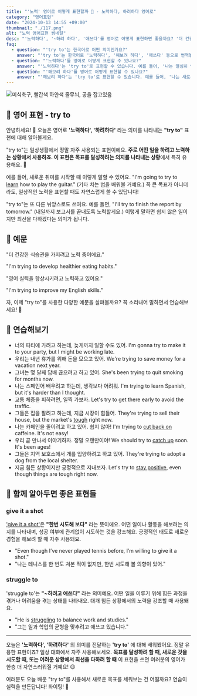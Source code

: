 ```yaml
---
title: "'노력' 영어로 어떻게 표현할까 💪 - 노력하다, 하려하다 영어로"
category: "영어표현"
date: "2024-10-13 14:55 +09:00"
thumbnail: "./117.png"
alt: "노력 영어표현 썸네일"
desc: "'노력하다', '~하려 하다', '애쓰다'를 영어로 어떻게 표현하면 좋을까요? '더 건강한 식습관을 가지려고 노력 중이에요.', '영어 실력을 향상시키려 하고 있어요.' 등을 영어로 표현하는 법을 배워봅시다. 다양한 예문을 통해서 연습하고 본인의 표현으로 만들어 보세요."
faq:
  - question: "'try to'는 한국어로 어떤 의미인가요?"
    answer: "'try to'는 한국어로 '노력하다', '해보려 하다', '애쓰다' 등으로 번역될 수 있습니다. 어떤 일을 해보려는 의도를 표현할 때 사용합니다."
  - question: "'노력하다'를 영어로 어떻게 표현할 수 있나요?"
    answer: "'노력하다'는 'try to'로 표현할 수 있습니다. 예를 들어, '나는 열심히 영어를 배우려고 노력하고 있어'는 'I am trying to learn English hard'로 말할 수 있습니다."
  - question: "'해보려 하다'를 영어로 어떻게 표현할 수 있나요?"
    answer: "'해보려 하다'는 'try to'로 표현할 수 있습니다. 예를 들어, '나는 새로운 요리를 해보려 해'는 'I am trying to cook a new dish'로 말할 수 있습니다."
---
```


![미식축구, 빨간색 하얀색 줄무늬, 공을 잡고있음](./117-1.jpg)

## 🌟 영어 표현 - try to

안녕하세요! 👋 오늘은 영어로 **'노력하다', '하려하다'** 라는 의미를 나타내는 **"try to"** 표현에 대해 알아볼게요.

"try to"는 일상생활에서 정말 자주 사용되는 표현이에요. **주로 어떤 일을 하려고 노력하는 상황에서 사용하죠. 이 표현은 목표를 달성하려는 의지를 나타내는 상황**에서 특히 유용해요. 💪

예를 들어, 새로운 취미를 시작할 때 이렇게 말할 수 있어요. "I'm going to try to [learn](/blog/in-english/245.learn/) how to play the guitar." (기타 치는 법을 배워볼 거예요.) 꼭 큰 목표가 아니더라도, 일상적인 노력을 표현할 때도 자연스럽게 쓸 수 있답니다!

"try to"는 또 다른 뉘앙스로도 쓰여요. 예를 들면, "I'll try to finish the report by tomorrow." (내일까지 보고서를 끝내도록 노력할게요.) 이렇게 말하면 쉽지 않은 일이지만 최선을 다하겠다는 의미가 됩니다.

## 📖 예문

"더 건강한 식습관을 가지려고 노력 중이에요."

"I'm trying to develop healthier eating habits."

"영어 실력을 향상시키려고 노력하고 있어요."

"I'm trying to improve my English skills."

자, 이제 "try to"를 사용한 다양한 예문을 살펴볼까요? 꼭 소리내어 말하면서 연습해보세요! 🚀

## 💬 연습해보기

<ul data-interactive-list>
  <li data-interactive-item>
    <span data-toggler>너의 파티에 가려고 하는데, 늦게까지 일할 수도 있어.</span>
    <span data-answer>I'm gonna try to make it to your party, but I might be working late.</span>
  </li>
  <li data-interactive-item>
    <span data-toggler>우리는 내년 휴가를 위해 돈을 모으고 있어.</span>
    <span data-answer>We're trying to save money for a vacation next year.</span>
  </li>
  <li data-interactive-item>
    <span data-toggler>그녀는 몇 달째 담배 끊으려고 하고 있어.</span>
    <span data-answer>She's been trying to quit smoking for months now.</span>
  </li>
  <li data-interactive-item>
    <span data-toggler>나는 스페인어 배우려고 하는데, 생각보다 어려워.</span>
    <span data-answer>I'm trying to learn Spanish, but it's harder than I thought.</span>
  </li>
  <li data-interactive-item>
    <span data-toggler>교통 체증을 피하려면, 일찍 가보자.</span>
    <span data-answer>Let's try to get there early to avoid the traffic.</span>
  </li>
  <li data-interactive-item>
    <span data-toggler>그들은 집을 팔려고 하는데, 지금 시장이 힘들어.</span>
    <span data-answer>They're trying to sell their house, but the market's <a href="/blog/in-english/183.tough/">tough</a> right now.</span>
  </li>
  <li data-interactive-item>
    <span data-toggler>나는 카페인을 줄이려고 하고 있어. 쉽지 않아!</span>
    <span data-answer>I'm trying to <a href="/blog/in-english/059.cut-back-on/">cut back on</a> caffeine. It's not easy!</span>
  </li>
  <li data-interactive-item>
    <span data-toggler>우리 곧 만나서 이야기하자. 정말 오랜만이야!</span>
    <span data-answer>We should try to <a href="/blog/in-english/021.catch-up-on/">catch up</a> soon. It's been ages!</span>
  </li>
  <li data-interactive-item>
    <span data-toggler>그들은 지역 보호소에서 개를 입양하려고 하고 있어.</span>
    <span data-answer>They're trying to adopt a dog from the local shelter.</span>
  </li>
  <li data-interactive-item>
    <span data-toggler>지금 힘든 상황이지만 긍정적으로 지내보자.</span>
    <span data-answer>Let's try to <a href="/blog/in-english/119.stay/">stay positive</a>, even though things are tough right now.</span>
  </li>
</ul>

## 🤝 함께 알아두면 좋은 표현들

### give it a shot

['give it a shot'](/blog/in-english/039.give-it-a-shot/)은 **"한번 시도해 보다"** 라는 뜻이에요. 어떤 일이나 활동을 해보려는 의지를 나타내며, 성공 여부에 관계없이 시도하는 것을 강조해요. 긍정적인 태도로 새로운 경험을 해보려 할 때 자주 사용돼요.

- "Even though I’ve never played tennis before, I’m willing to give it a shot."
- "나는 테니스를 한 번도 쳐본 적이 없지만, 한번 시도해 볼 의향이 있어."

### struggle to

'struggle to'는 **"~하려고 애쓰다"** 라는 의미예요. 어떤 일을 이루기 위해 힘든 과정을 겪거나 어려움을 겪는 상태를 나타내요. 대개 힘든 상황에서의 노력을 강조할 때 사용돼요.

- "He is [struggling](/blog/잘-안돼-영어표현/) to balance work and studies."
- "그는 일과 학업의 균형을 맞추려고 애쓰고 있습니다."

---

오늘은 **'노력하다', '하려하다'** 의 의미를 전달하는 **'try to'** 에 대해 배워봤어요. 정말 유용한 표현이죠? 일상 대화에서 자주 사용해보세요. **목표를 달성하려 할 때, 새로운 것을 시도할 때, 또는 어려운 상황에서 최선을 다하려 할 때** 이 표현을 쓰면 여러분의 영어가 한층 더 자연스러워질 거예요! 😉

여러분도 오늘 배운 "try to"를 사용해서 새로운 목표를 세워보는 건 어떨까요? 연습이 실력을 만든답니다! 화이팅! 💪
